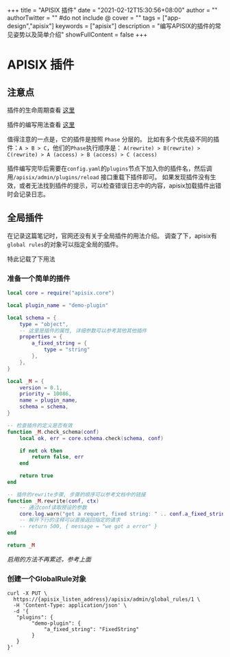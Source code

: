+++
title = "APISIX 插件"
date = "2021-02-12T15:30:56+08:00"
author = ""
authorTwitter = "" #do not include @
cover = ""
tags = ["app-design","apisix"]
keywords = ["apisix"]
description = "编写APISIX的插件的常见姿势以及简单介绍"
showFullContent = false
+++

# APISIX 插件
## 注意点
插件的生命周期查看 [这里](https://github.com/apache/incubator-apisix/blob/e6804360d1712d456cfee31b9d6abb8b16cfffba/doc/architecture-design-cn.md)

插件的编写用法查看 [这里](https://github.com/apache/incubator-apisix/blob/master/doc/plugin-develop-cn.md)

值得注意的一点是，它的插件是按照 `Phase` 分层的。
比如有多个优先级不同的插件：`A > B > C`，他们的`Phase`执行顺序是：
`A(rewrite) > B(rewrite) > C(rewrite) > A (access) > B (access) > C (access)`

插件编写完毕后需要在`config.yaml`的`plugins`节点下加入你的插件名，然后调用`/apisix/admin/plugins/reload` 接口重载下插件即可。
如果发现插件没有生效，或者无法找到插件的提示，可以检查错误日志中的内容，apisix加载插件出错时会记录日志。

## 全局插件
在记录这篇笔记时，官网还没有关于全局插件的用法介绍。
调查了下，apisix有`global rules`的对象可以指定全局的插件。

特此记载了下用法

### 准备一个简单的插件
```lua
local core = require("apisix.core")

local plugin_name = "demo-plugin"

local schema = {
    type = "object",
    -- 这里是插件的属性, 详细参数可以参考其他其他插件
    properties = {
        a_fixed_string = { 
            type = "string"
        }, 
    },
}

local _M = {
    version = 0.1,
    priority = 10086,
    name = plugin_name,
    schema = schema,
}

-- 检查插件的定义是否有效
function _M.check_schema(conf)
    local ok, err = core.schema.check(schema, conf)

    if not ok then
        return false, err
    end

    return true
end

-- 插件的rewrite步骤, 步骤的顺序可以参考文档中的链接
function _M.rewrite(conf, ctx)
    -- 通过conf读取预设的参数
    core.log.warn("get a requert, fixed string: " .. conf.a_fixed_string)
    -- 解开下行的注释可以直接返回指定的请求
    -- return 500, { message = "we got a error" }
end

return _M
```

*启用的方法不再累述，参考上面*

### 创建一个GlobalRule对象
```shell
curl -X PUT \
  https://{apisix_listen_address}/apisix/admin/global_rules/1 \
  -H 'Content-Type: application/json' \
  -d '{
   "plugins": {
   		"demo-plugin": {
   			"a_fixed_string": "FixedString"
   		}
   }
}'
```